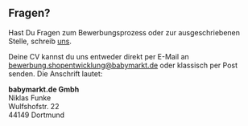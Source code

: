 ## Fragen?

Hast Du Fragen zum Bewerbungsprozess oder zur ausgeschriebenen Stelle, schreib [uns](mailto:funke@babymarkt.de).

Deine CV kannst du uns entweder direkt per E-Mail an [bewerbung.shopentwicklung@babymarkt.de](mailto:bewerbung.shopentwicklung@babymarkt.de) 
oder klassisch per Post senden. Die Anschrift lautet: 

<b>babymarkt.de Gmbh</b><br>
Niklas Funke<br>
Wulfshofstr. 22<br>
44149 Dortmund